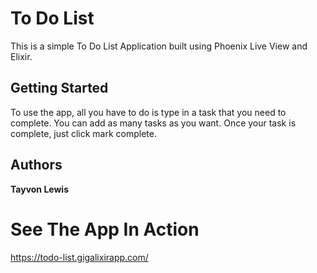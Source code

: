 # To Do List
This is a simple To Do List Application built using Phoenix Live View and Elixir. 

## Getting Started
To use the app, all you have to do is type in a task that you need to complete. You can add as many tasks as you want. Once your task is complete, just click mark complete. 

## Authors
**Tayvon Lewis** 

# See The App In Action
https://todo-list.gigalixirapp.com/
